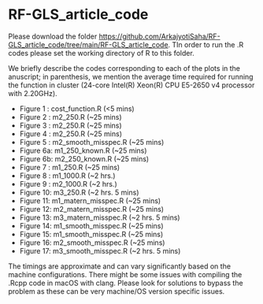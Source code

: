 # RF-GLS_article_code


Please download the folder https://github.com/ArkajyotiSaha/RF-GLS_article_code/tree/main/RF-GLS_article_code. TIn order to run the .R codes please set the working directory of R to this folder.

We briefly describe the codes corresponding to each of the plots in the anuscript; in parenthesis, we mention the average time required for running the function in cluster (24-core Intel(R) Xeon(R) CPU E5-2650 v4 processor with 2.20GHz).

* Figure 1 : cost_function.R (<5 mins)
* Figure 2 : m2_250.R (~25 mins)
* Figure 3 : m2_250.R (~25 mins)
* Figure 4 : m2_250.R (~25 mins)
* Figure 5 : m2_smooth_misspec.R (~25 mins)
* Figure 6a: m1_250_known.R (~25 mins)
* Figure 6b: m2_250_known.R (~25 mins)
* Figure 7 : m1_250.R (~25 mins)
* Figure 8 : m1_1000.R (~2 hrs.)
* Figure 9 : m2_1000.R (~2 hrs.)
* Figure 10: m3_250.R (~2 hrs. 5 mins)
* Figure 11: m1_matern_misspec.R (~25 mins)
* Figure 12: m2_matern_misspec.R (~25 mins)
* Figure 13: m3_matern_misspec.R (~2 hrs. 5 mins)
* Figure 14: m1_smooth_misspec.R (~25 mins)
* Figure 15: m1_smooth_misspec.R (~25 mins)
* Figure 16: m2_smooth_misspec.R (~25 mins)
* Figure 17: m3_smooth_misspec.R (~2 hrs. 5 mins)

The timings are approximate and can vary significantly based on the machine configurations. There might be some issues with compiling the .Rcpp code in macOS with clang. Please look for solutions to bypass the problem as these can be very machine/OS version specific issues. 
